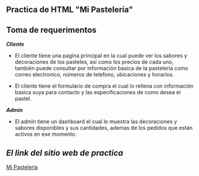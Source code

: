 ## Practica de HTML "Mi Pastelería"

## Toma de requerimentos

***Cliente***

- El cliente tiene una pagina principal en la cual puede ver los sabores y decoraciones de los pasteles, así como los precios de cada uno, también puede consultar por información basica de la pastelería como correo electronico, números de telefono, ubicaciones y horarios.

- El cliente tiene el formulario de compra el cual lo rellena con información basica suya para contacto y las especificaciones de como desea el pastel.

***Admin***

- El admin tiene un dashboard el cual le muestra las decoraciones y sabores disponibles y sus cantidades, ademas de los pedidos que están activos en ese momento.

## ***El link del sitio web de practica***

[Mi Pastelería](https://htmlpreview.github.io/?https://github.com/Anthonyah131/Launch-X-Practicas/blob/main/Pasteler%C3%ADa/paginaPrincipalUsu.html)

